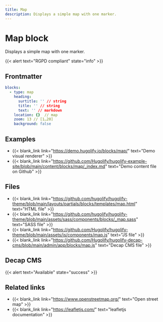 ```yaml
---
title: Map
description: Displays a simple map with one marker.
---
```


# Map block

Displays a simple map with one marker.

{{< alert text="RGPD compliant" state="info" >}}

## Frontmatter

```yml
blocks:
  - type: map
    heading:
      surtitle: '' // string
      title: '' // string
      text: '' // markdown
    location: {}  // map
    zoom: 13 // [1…20]
    background: false
```

## Examples

- {{< blank_link link="https://demo.hugolify.io/blocks/map/" text="Demo visual renderer" >}}
- {{< blank_link link="https://github.com/Hugolify/hugolify-example-site/blob/main/content/blocks/map/_index.md" text="Demo content file on Github" >}}

## Files

- {{< blank_link link="https://github.com/hugolify/hugolify-theme/blob/main/layouts/partials/blocks/templates/map.html" text="HTML file" >}}
- {{< blank_link link="https://github.com/hugolify/hugolify-theme/blob/main/assets/sass/components/blocks/_map.sass" text="SASS file" >}}
- {{< blank_link link="https://github.com/Hugolify/hugolify-theme/blob/main/assets/js/components/map.js" text="JS file" >}}
- {{< blank_link link="https://github.com/Hugolify/hugolify-decap-cms/blob/main/admin/app/blocks/map.js" text="Decap CMS file" >}}

## Decap CMS

{{< alert text="Available" state="success" >}}

## Related links

- {{< blank_link link="https://www.openstreetmap.org/" text="Open street map" >}}
- {{< blank_link link="https://leafletjs.com/" text="leafletjs documentation" >}}
